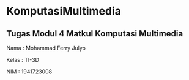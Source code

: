 # KomputasiMultimedia

## Tugas Modul 4 Matkul Komputasi Multimedia

Nama : Mohammad Ferry Julyo

Kelas : TI-3D

NIM : 1941723008